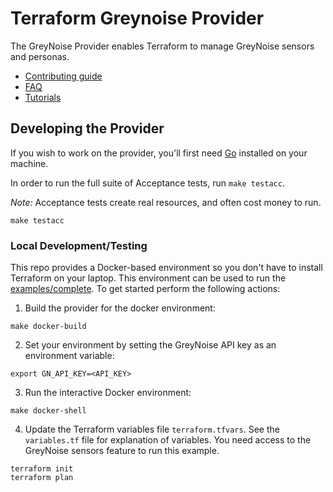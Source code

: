 # Terraform Greynoise Provider

The GreyNoise Provider enables Terraform to manage GreyNoise sensors and personas.

* [Contributing guide](./CONTRIBUTING.md)
* [FAQ]()
* [Tutorials]()

## Developing the Provider

If you wish to work on the provider, you'll first need [Go](http://www.golang.org) installed on your machine.

In order to run the full suite of Acceptance tests, run `make testacc`.

*Note:* Acceptance tests create real resources, and often cost money to run.

```shell
make testacc
```

### Local Development/Testing

This repo provides a Docker-based environment so you don't have to install Terraform on your laptop.
This environment can be used to run the [examples/complete](examples/complete). To get started perform the following
actions:

1. Build the provider for the docker environment:

```shell
make docker-build
```

2. Set your environment by setting the GreyNoise API key as an environment variable:

```shell 
export GN_API_KEY=<API_KEY>
```

3. Run the interactive Docker environment:

```shell 
make docker-shell 
```

4. Update the Terraform variables file `terraform.tfvars`. See the `variables.tf` file for explanation of variables.
   You need access to the GreyNoise sensors feature to run this example.

```shell
terraform init 
terraform plan 
```
